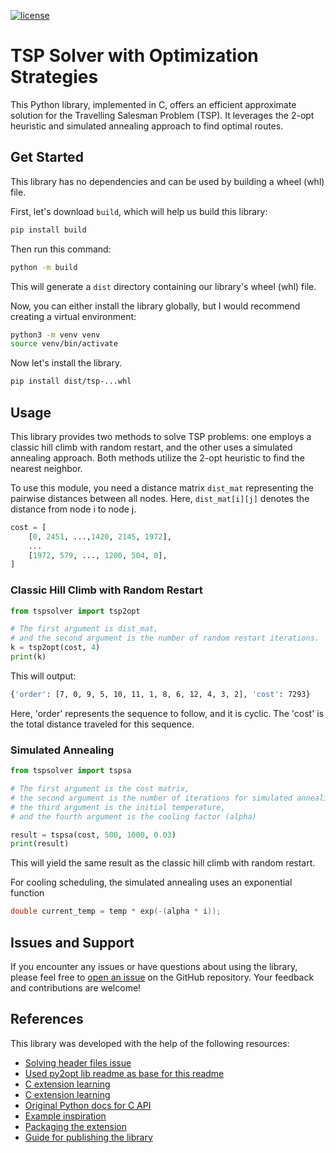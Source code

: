 [![license](https://img.shields.io/badge/license-MIT-success)](https://github.com/RoopkumarD/tspsolver/blob/main/LICENSE.md)

# TSP Solver with Optimization Strategies

This Python library, implemented in C, offers an efficient approximate solution for the Travelling Salesman Problem (TSP). It
leverages the 2-opt heuristic and simulated annealing approach to find optimal routes.

## Get Started

This library has no dependencies and can be used by building a wheel (whl) file.

First, let's download `build`, which will help us build this library:

```bash
pip install build
```

Then run this command:

```bash
python -m build
```

This will generate a `dist` directory containing our library's wheel (whl) file.

Now, you can either install the library globally, but I would recommend creating a virtual environment:

```bash
python3 -m venv venv
source venv/bin/activate
```

Now let's install the library.

```bash
pip install dist/tsp-...whl
```

## Usage

This library provides two methods to solve TSP problems: one employs a classic hill climb with random restart, and the other
uses a simulated annealing approach. Both methods utilize the 2-opt heuristic to find the nearest neighbor.

To use this module, you need a distance matrix `dist_mat` representing the pairwise distances between all nodes. Here,
`dist_mat[i][j]` denotes the distance from node i to node j.

```python
cost = [
    [0, 2451, ...,1420, 2145, 1972],
    ...
    [1972, 579, ..., 1200, 504, 0],
]
```

### Classic Hill Climb with Random Restart

```python
from tspsolver import tsp2opt

# The first argument is dist_mat,
# and the second argument is the number of random restart iterations.
k = tsp2opt(cost, 4)
print(k)
```

This will output:

```bash
{'order': [7, 0, 9, 5, 10, 11, 1, 8, 6, 12, 4, 3, 2], 'cost': 7293}
```

Here, 'order' represents the sequence to follow, and it is cyclic. The 'cost' is the total distance traveled for this
sequence.

### Simulated Annealing

```python
from tspsolver import tspsa

# The first argument is the cost matrix,
# the second argument is the number of iterations for simulated annealing,
# the third argument is the initial temperature,
# and the fourth argument is the cooling factor (alpha)

result = tspsa(cost, 500, 1000, 0.03)
print(result)
```

This will yield the same result as the classic hill climb with random restart.

For cooling scheduling, the simulated annealing uses an exponential function

```c
double current_temp = temp * exp(-(alpha * i));
```

## Issues and Support

If you encounter any issues or have questions about using the library, please feel free to [open an
issue](https://github.com/RoopkumarD/tspsolver/issues) on the GitHub repository. Your feedback and contributions are welcome!

## References

This library was developed with the help of the following resources:

- [Solving header files issue](https://stackoverflow.com/questions/76467019/solved-how-to-get-cffi-and-setuptools-to-find-c-files-and-headers)
- [Used py2opt lib readme as base for this readme](https://github.com/pdrm83/py2opt)
- [C extension learning](https://llllllllll.github.io/c-extension-tutorial/index.html)
- [C extension learning](https://pythonextensionpatterns.readthedocs.io/en/latest/refcount.html#)
- [Original Python docs for C API](https://docs.python.org/3/c-api/)
- [Example inspiration](https://developers.google.com/optimization/routing/tsp#complete_programs)
- [Packaging the extension](https://setuptools.pypa.io/en/latest/userguide/ext_modules.html)
- [Guide for publishing the library](https://packaging.python.org/en/latest/tutorials/packaging-projects/)
